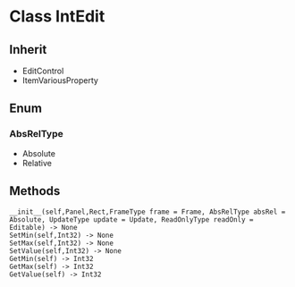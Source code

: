 # Class IntEdit

## Inherit

* EditControl
* ItemVariousProperty

## Enum

### AbsRelType

* Absolute
* Relative

## Methods
```
__init__(self,Panel,Rect,FrameType frame = Frame, AbsRelType absRel = Absolute, UpdateType update = Update, ReadOnlyType readOnly = Editable) -> None
SetMin(self,Int32) -> None
SetMax(self,Int32) -> None
SetValue(self,Int32) -> None
GetMin(self) -> Int32
GetMax(self) -> Int32
GetValue(self) -> Int32
```
